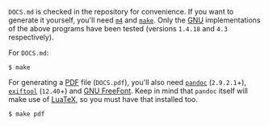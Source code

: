 <!-- Copyright 2025, pan (pan_@disroot.org) -->
<!-- SPDX-License-Identifier: MIT-0 -->

`DOCS.md` is checked in the repository for convenience. If you want to generate
it yourself, you'll need [`m4`](https://en.wikipedia.org/wiki/M4_(computer_language)) and [`make`](https://en.wikipedia.org/wiki/Make_(software)). Only the [GNU](https://www.gnu.org/software/software.html) implementations of the above programs have been tested (versions `1.4.18` and `4.3` respectively).

For `DOCS.md`:
```console
$ make
```

For generating a [PDF](https://en.wikipedia.org/wiki/PDF) file (`DOCS.pdf`), you'll also need [`pandoc`](https://pandoc.org/) (`2.9.2.1`+), [`exiftool`](https://exiftool.org/) (`12.40`+) and [GNU FreeFont](https://www.gnu.org/software/freefont/). Keep in mind that `pandoc` itself will make use of [LuaTeX](https://www.luatex.org/), so you must have that installed too.
```console
$ make pdf
```
